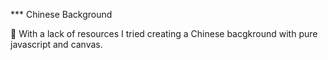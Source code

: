 *** Chinese Background

💩 With a lack of resources I tried creating a Chinese bacgkround with pure javascript and canvas.